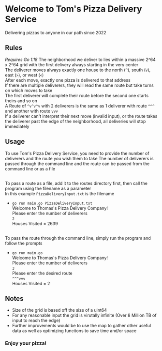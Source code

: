 # Welcome to Tom's Pizza Delivery Service
Delivering pizzas to anyone in our path since 2022
## Rules
*Requires Go 1.18*
The neighborhood we deliver to lies within a massive 2^64 x 2^64 grid with the first delivery always starting in the very center<br />
The deliverer moves always exactly one house to the north (`^`), south (`v`), east (`>`), or west (`<`)<br />
After each move, exactly one pizza is delivered to that address<br />
If there are multiple deliverers, they will read the same route but take turns on which moves to take<br />
The first deliverer will complete their route before the second one starts theirs and so on<br />
A Route of `^v^v^v` with 2 deliverers is the same as 1 deliverer with route `^^^` and another with route `vvv`<br />
If a deliverer can't interpret their next move (invalid input), or the route takes the deliverer past the edge of the neighborhood, all deliveries will stop immediately

## Usage
To use Tom's Pizza Delivery Service, you need to provide the number of deliverers and the route you wish them to take
The number of deliverers is passed through the command line and the route can be passed from the command line or as a file<br /><br />

To pass a route as a file, add it to the routes directory first, then call the program using the filename as a parameter<br />
In this example `PizzaDeliveryInput.txt` is the filename
* `go run main.go PizzaDeliveryInput.txt`<br />
  Welcome to Thomas's Pizza Delivery Company!<br />
  Please enter the number of deliverers<br />
  `2`<br />
  Houses Visited = 2639<br /><br />

To pass the route through the command line, simply run the program and follow the prompts
* `go run main.go`<br />
  Welcome to Thomas's Pizza Delivery Company!<br />
  Please enter the number of deliverers<br />
  `3`<br />
  Please enter the desired route<br />
  `^^^vvv`<br />
  Houses Visited = 2
## Notes
* Size of the grid is based off the size of a uint64
* For any reasonable input the grid is virutally infinite (Over 8 Million TB of input to reach the edge)
* Further improvements would be to use the map to gather other useful data as well as optimizing funcitons to save time and/or space
  
### Enjoy your pizza!

